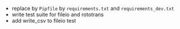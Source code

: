 - replace by `Pipfile` by `requirements.txt` and `requirements_dev.txt`
- write test suite for fileio and rototrans
- add write_csv to fileio test